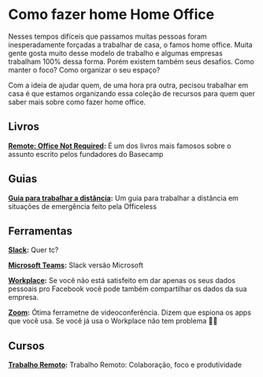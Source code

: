 # Como fazer home Home Office
Nesses tempos difíceis que passamos muitas pessoas foram inesperadamente forçadas a trabalhar de casa, o famos home office.
Muita gente gosta muito desse modelo de trabalho e algumas empresas trabalham 100% dessa forma. Porém existem também seus desafios. Como manter o foco? Como organizar o seu espaço?


Com a ideia de ajudar quem, de uma hora pra outra, pecisou trabalhar em casa é que estamos organizando essa coleção de recursos para quem quer saber mais sobre como fazer home office.

## Livros
**[Remote: Office Not Required](https://www.amazon.com.br/Remote-Office-Not-Required-English-ebook/dp/B00C0ALZ0W):** É um dos livros mais famosos sobre o assunto escrito pelos fundadores do Basecamp

## Guias
**[Guia para trabalhar a distância](https://www.officeless.cc/remotos):** Um guia para trabalhar a distância em situações de emergência feito pela Officeless

## Ferramentas
**[Slack](https://slack.com/intl/pt-br/):** Quer tc?

**[Microsoft Teams](https://products.office.com/pt-br/microsoft-teams/group-chat-software):** Slack versão Microsoft

**[Workplace](https://work.workplace.com/):** Se você não está satisfeito em dar apenas os seus dados pessoais pro Facebook você pode também compartilhar os dados da sua empresa.

**[Zoom](https://zoom.us/pt-pt/meetings.html):** Ótima ferrametne de videoconferência. Dizem que espiona os apps que você usa. Se você já usa o Workplace não tem problema 🤷‍♂️

## Cursos
**[Trabalho Remoto](https://www.linkedin.com/learning/paths/trabalho-remoto-colaboracao-foco-e-produtividade):** Trabalho Remoto: Colaboração, foco e produtividade
